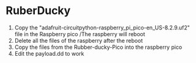 # RuberDucky

1) Copy the "adafruit-circuitpython-raspberry_pi_pico-en_US-8.2.9.uf2" file in the Raspberry pico
    /The raspberry will reboot
2) Delete all the files of the raspberry after the reboot
3) Copy the files from the Rubber-ducky-Pico into the raspberry pico
4) Edit the payload.dd to work

